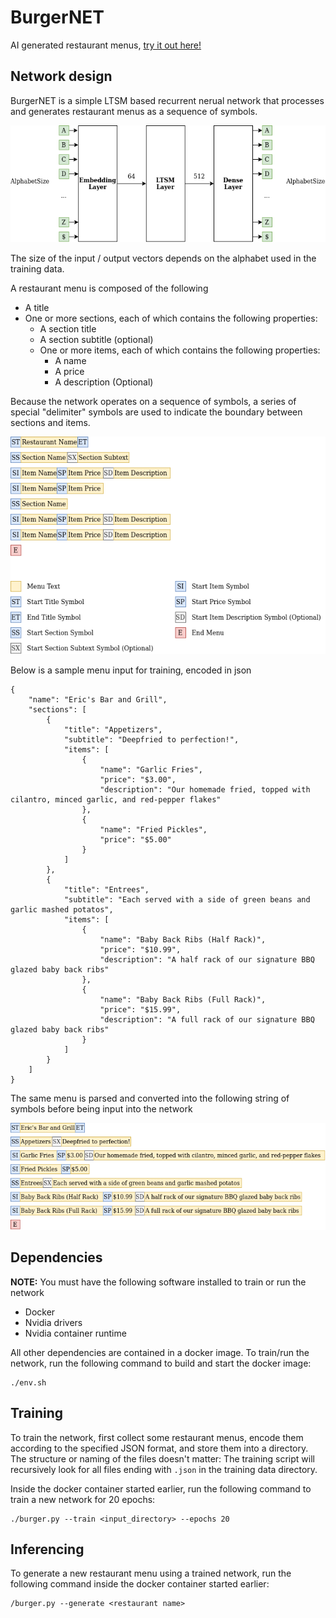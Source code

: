 # BurgerNET
AI generated restaurant menus, [try it out here!](https://colter5991.github.io/BurgerNET/)


## Network design

BurgerNET is a simple LTSM based recurrent nerual network that processes and generates restaurant menus as a sequence of symbols.

![arch](docs/images/arch.png)

The size of the input / output vectors depends on the alphabet used in the training data.

A restaurant menu is composed of the following
* A title
* One or more sections, each of which contains the following properties:
    * A section title
    * A section subtitle (optional)
    * One or more items, each of which contains the following properties:
        * A name
        * A price
        * A description (Optional)

Because the network operates on a sequence of symbols, a series of special "delimiter" symbols are used to
indicate the boundary between sections and items.

![symbols](docs/images/symbols.png)

Below is a sample menu input for training, encoded in json
```
{
    "name": "Eric's Bar and Grill",
    "sections": [
        {
            "title": "Appetizers",
            "subtitle": "Deepfried to perfection!",
            "items": [
                {
                    "name": "Garlic Fries",
                    "price": "$3.00",
                    "description": "Our homemade fried, topped with cilantro, minced garlic, and red-pepper flakes"
                },
                {
                    "name": "Fried Pickles",
                    "price": "$5.00"
                }
            ]
        },
        {
            "title": "Entrees",
            "subtitle": "Each served with a side of green beans and garlic mashed potatos",
            "items": [
                {
                    "name": "Baby Back Ribs (Half Rack)",
                    "price": "$10.99",
                    "description": "A half rack of our signature BBQ glazed baby back ribs"
                },
                {
                    "name": "Baby Back Ribs (Full Rack)",
                    "price": "$15.99",
                    "description": "A full rack of our signature BBQ glazed baby back ribs"
                }
            ]
        }
    ]
}
```

The same menu is parsed and converted into the following string of symbols before being input into the network

![sample_menu](docs/images/sample_menu.png)

## Dependencies

**NOTE:** You must have the following software installed to train or run the network
 - Docker
 - Nvidia drivers
 - Nvidia container runtime


All other dependencies are contained in a docker image. To train/run the network, run the following command to
build and start the docker image:
```
./env.sh
```


## Training

To train the network, first collect some restaurant menus, encode them according to the specified JSON format, and store
them into a directory. The structure or naming of the files doesn't matter: The training script will recursively look for all
files ending with `.json` in the training data directory.

Inside the docker container started earlier, run the following command to train a new network for 20 epochs:
```
./burger.py --train <input_directory> --epochs 20
```

## Inferencing

To generate a new restaurant menu using a trained network, run the following command inside the docker container started earlier:
```
/burger.py --generate <restaurant name>
```
